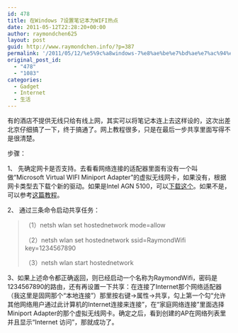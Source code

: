 ```yaml
---
id: 478
title: 在Windows 7设置笔记本为WIFI热点
date: 2011-05-12T22:28:20+00:00
author: raymondchen625
layout: post
guid: http://www.raymondchen.info/?p=387
permalink: '/2011/05/12/%e5%9c%a8windows-7%e8%ae%be%e7%bd%ae%e7%ac%94%e8%ae%b0%e6%9c%ac%e4%b8%bawifi%e7%83%ad%e7%82%b9/'
original_post_id:
  - "478"
  - "1083"
categories:
  - Gadget
  - Internet
  - 生活
---
```

有的酒店不提供无线只给有线上网，其实可以将笔记本连上去这样设的，这次出差北京仔细搞了一下，终于搞通了。网上教程很多，只是在最后一步共享里面写得不是很清楚。

步骤：

1、 先确定网卡是否支持。去看看网络连接的适配器里面有没有一个叫做“Microsoft Virtual WIFI Miniport Adapter”的虚拟无线网卡，如果没有，根据网卡类型去下载个新的驱动。如果是Intel AGN 5100，可以[下载这个](http://driver.zol.com.cn/detail/39/384068.shtml)。如果不是，可以参考[这篇教程](http://imjoyo.com/could-not-start-carrying-the-network-group-or-state-resources-to-perform-the-requested-operation-is-not-the-correct-state-solution.html)。

2、 通过三条命令启动共享任务：

> （1）netsh wlan set hostednetwork mode=allow
> 
> （2）netsh wlan set hostednetwork ssid=RaymondWifi key=1234567890
> 
> （3）netsh wlan start hostednetwork

3、如果上述命令都正确返回，则已经启动一个名称为RaymondWifi，密码是1234567890的路由，还有再设置一下共享：在连接了Internet那个网络适配器（我这里是固网那个“本地连接”）那里按右键->属性->共享，勾上第一个勾“允许其他网络用户通过此计算机的Internet连接来连接”，在“家庭网络连接”里面选择Miniport Adapter的那个虚拟无线网卡。确定之后，看到创建的AP在网络列表里并且显示“Internet 访问”，那就成功了。